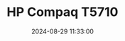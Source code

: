 ---
layout: post
title: HP Compaq T5710
summary: 
date: '2024-08-29 11:33:00'
#tags: [Computers, PC, Thin Client PCs]
tags: [Computers]
---